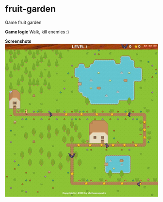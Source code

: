 # fruit-garden
Game fruit garden

**Game logic**
Walk, kill enemies :)

**Screenshots**
![fruit garden](https://raw.githubusercontent.com/zhzhussupovkz/fruit-garden/master/screenshot.jpg)

